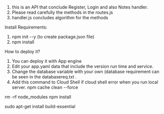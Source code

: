 1. this is an API that conclude Register, Login and also Notes handler.
2. Please read carefully the methods in the routes.js
3. handler.js concludes algorithm for the methods

Install Requirements:
1. npm init --y (to create package.json file)
2. npm install

How to deploy it?
1. You can deploy it with App engine
2. Edit your app.yaml data that include the version run time and service.
3. Change the database variable with your own (database requirement can be seen in the databasereq.txt .
4. Add this command to Cloud Shell if cloud shell error when you run local server.
npm cache clean --force

rm -rf node_modules
npm install

sudo apt-get install build-essential


